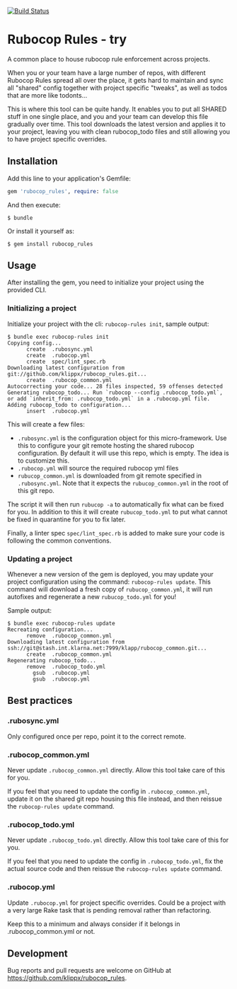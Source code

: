[![Build Status](https://travis-ci.org/klippx/rubocop_rules.svg?branch=master)](https://travis-ci.org/klippx/rubocop_rules)

# Rubocop Rules - try

A common place to house rubocop rule enforcement across projects.

When you or your team have a large number of repos, with different Rubocop Rules spread all over the
place, it gets hard to maintain and sync all "shared" config together with project specific
"tweaks", as well as todos that are more like todonts...

This is where this tool can be quite handy. It enables you to put all SHARED stuff in one single
place, and you and your team can develop this file gradually over time. This tool downloads the
latest version and applies it to your project, leaving you with clean rubocop_todo files and still
allowing you to have project specific overrides.

## Installation

Add this line to your application's Gemfile:

```ruby
gem 'rubocop_rules', require: false
```

And then execute:

    $ bundle

Or install it yourself as:

    $ gem install rubocop_rules

## Usage

After installing the gem, you need to initialize your project using the provided CLI.

### Initializing a project

Initialize your project with the cli: `rubocop-rules init`, sample output:

```shell
$ bundle exec rubocop-rules init
Copying config...
      create  .rubosync.yml
      create  .rubocop.yml
      create  spec/lint_spec.rb
Downloading latest configuration from git://github.com/klippx/rubocop_rules.git...
      create  .rubocop_common.yml
Autocorrecting your code... 28 files inspected, 59 offenses detected
Generating rubocop_todo... Run `rubocop --config .rubocop_todo.yml`, or add `inherit_from: .rubocop_todo.yml` in a .rubocop.yml file.
Adding rubocop_todo to configuration...
      insert  .rubocop.yml
```

This will create a few files:

* `.rubosync.yml` is the configuration object for this micro-framework. Use this to configure your
  git remote hosting the shared rubocop configuration. By default it will use this repo, which is
  empty. The idea is to customize this.
* `.rubocop.yml` will source the required rubocop yml files
* `rubucop_common.yml` is downloaded from git remote specified in `.rubosync.yml`. Note that it
  expects the `rubucop_common.yml` in the root of this git repo.

The script it will then run `rubucop -a` to automatically fix what can be fixed for you. In addition
to this it will create `rubucop_todo.yml` to put what cannot be fixed in quarantine for you to fix
later.

Finally, a linter spec `spec/lint_spec.rb` is added to make sure your code is following the common
conventions.

### Updating a project

Whenever a new version of the gem is deployed, you may update your project configuration using the
command: `rubocop-rules update`. This command will download a fresh copy of `rubucop_common.yml`, it
will run autofixes and regenerate a new `rubucop_todo.yml` for you!

Sample output:

```shell
$ bundle exec rubocop-rules update
Recreating configuration...
      remove  .rubocop_common.yml
Downloading latest configuration from ssh://git@stash.int.klarna.net:7999/klapp/rubocop_common.git...
      create  .rubocop_common.yml
Regenerating rubocop_todo...
      remove  .rubocop_todo.yml
        gsub  .rubocop.yml
        gsub  .rubocop.yml
```

## Best practices

### .rubosync.yml

Only configured once per repo, point it to the correct remote.

### .rubocop_common.yml

Never update `.rubocop_common.yml` directly. Allow this tool take care of this for you.

If you feel that you need to update the config in `.rubocop_common.yml`, update it on the shared git
repo housing this file instead, and then reissue the `rubocop-rules update` command.

### .rubocop_todo.yml

Never update `.rubocop_todo.yml` directly. Allow this tool take care of this for you.

If you feel that you need to update the config in `.rubocop_todo.yml`, fix the actual source code
and then reissue the `rubocop-rules update` command.

### .rubocop.yml

Update `.rubocop.yml` for project specific overrides. Could be a project with a very large Rake task
that is pending removal rather than refactoring.

Keep this to a minimum and always consider if it belongs in .rubocop_common.yml or not.

## Development

Bug reports and pull requests are welcome on GitHub at https://github.com/klippx/rubocop_rules.
